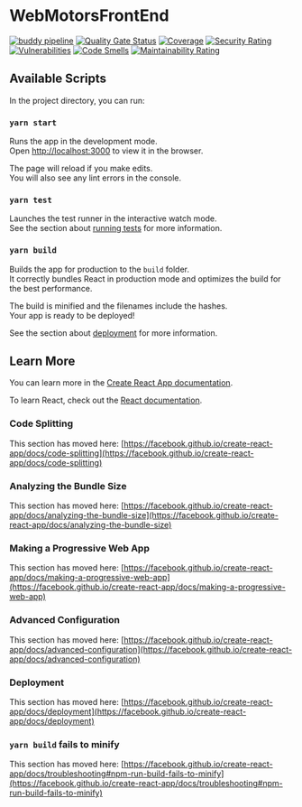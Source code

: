 # WebMotorsFrontEnd

[![buddy pipeline](https://app.buddy.works/grupocesw/webmotorsfrontend/pipelines/pipeline/295540/badge.svg?token=9ae651d2057a4b351cb21a8ed05fa4069cb84a5c5bed08cad8bc85b34af6e375 "buddy pipeline")](https://app.buddy.works/grupocesw/webmotorsfrontend/pipelines/pipeline/295540)
[![Quality Gate Status](https://sonarcloud.io/api/project_badges/measure?project=webmotorsfrontend&metric=alert_status)](https://sonarcloud.io/dashboard?id=webmotorsfrontend)
[![Coverage](https://sonarcloud.io/api/project_badges/measure?project=webmotorsfrontend&metric=coverage)](https://sonarcloud.io/dashboard?id=webmotorsfrontend)
[![Security Rating](https://sonarcloud.io/api/project_badges/measure?project=webmotorsfrontend&metric=security_rating)](https://sonarcloud.io/dashboard?id=webmotorsfrontend)
[![Vulnerabilities](https://sonarcloud.io/api/project_badges/measure?project=webmotorsfrontend&metric=vulnerabilities)](https://sonarcloud.io/dashboard?id=webmotorsfrontend)
[![Code Smells](https://sonarcloud.io/api/project_badges/measure?project=webmotorsfrontend&metric=code_smells)](https://sonarcloud.io/dashboard?id=webmotorsfrontend)
[![Maintainability Rating](https://sonarcloud.io/api/project_badges/measure?project=webmotorsfrontend&metric=sqale_rating)](https://sonarcloud.io/dashboard?id=webmotorsfrontend)

## Available Scripts

In the project directory, you can run:

### `yarn start`

Runs the app in the development mode.\
Open [http://localhost:3000](http://localhost:3000) to view it in the browser.

The page will reload if you make edits.\
You will also see any lint errors in the console.

### `yarn test`

Launches the test runner in the interactive watch mode.\
See the section about [running tests](https://facebook.github.io/create-react-app/docs/running-tests) for more information.

### `yarn build`

Builds the app for production to the `build` folder.\
It correctly bundles React in production mode and optimizes the build for the best performance.

The build is minified and the filenames include the hashes.\
Your app is ready to be deployed!

See the section about [deployment](https://facebook.github.io/create-react-app/docs/deployment) for more information.

## Learn More

You can learn more in the [Create React App documentation](https://facebook.github.io/create-react-app/docs/getting-started).

To learn React, check out the [React documentation](https://reactjs.org/).

### Code Splitting

This section has moved here: [https://facebook.github.io/create-react-app/docs/code-splitting](https://facebook.github.io/create-react-app/docs/code-splitting)

### Analyzing the Bundle Size

This section has moved here: [https://facebook.github.io/create-react-app/docs/analyzing-the-bundle-size](https://facebook.github.io/create-react-app/docs/analyzing-the-bundle-size)

### Making a Progressive Web App

This section has moved here: [https://facebook.github.io/create-react-app/docs/making-a-progressive-web-app](https://facebook.github.io/create-react-app/docs/making-a-progressive-web-app)

### Advanced Configuration

This section has moved here: [https://facebook.github.io/create-react-app/docs/advanced-configuration](https://facebook.github.io/create-react-app/docs/advanced-configuration)

### Deployment

This section has moved here: [https://facebook.github.io/create-react-app/docs/deployment](https://facebook.github.io/create-react-app/docs/deployment)

### `yarn build` fails to minify

This section has moved here: [https://facebook.github.io/create-react-app/docs/troubleshooting#npm-run-build-fails-to-minify](https://facebook.github.io/create-react-app/docs/troubleshooting#npm-run-build-fails-to-minify)
